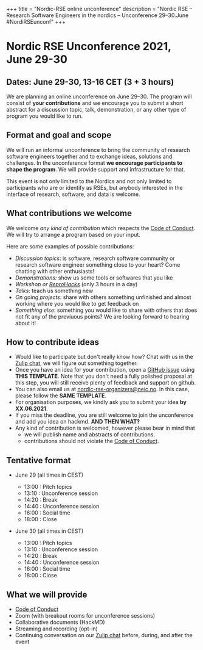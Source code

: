 +++
title = "Nordic-RSE online unconference"
description = "Nordic RSE – Research Software Engineers in the nordics – Unconference 29–30.June #NordiRSEunconf"
+++

# Nordic RSE Unconference 2021, June 29-30

## Dates: June 29-30, 13-16 CET (3 + 3 hours)

We are planning an online unconference on June 29–30. The program will consist
of **your contributions** and we encourage you to submit a short abstract for a
discussion topic, talk, demonstration, or any other type of program you would
like to run.


## Format and goal and scope

We will run an informal unconference to bring the community of research software
engineers together and to exchange ideas, solutions and challenges.
In the unconference format **we encourage participants to shape the program**.
We will provide support and infrastructure for that.

This event is not only limited to the Nordics and not only limited to participants
who are or identify as RSEs, but anybody interested in the interface of research, software, and data is welcome.


## What contributions we welcome

We welcome *any kind of contribution* which respects the [Code of Conduct](./code-of-conduct). 
We will try to arrange a program based on your input.

Here are some examples of possible contributions:
- *Discussion topics*: is software, research software community or research software engineer something close to your heart? Come chatting with other enthusiasts!
- *Demonstrations:* show us some tools or softwares that you like
- *Workshop or [ReproHacks](https://reprohack.github.io/reprohack-hq/)* (only 3 hours in a day)
- *Talks*: teach us something new 
- *On going projects*: share with others something unfinished and almost working where you would like to get feedback on
- *Something else*: something you would like to share with others that does not fit any of the previuous points? We are looking forward to hearing about it!


## How to contribute ideas


- Would like to participate but don't really know how? Chat with us in the [Zulip chat](https://coderefinery.zulipchat.com/#narrow/stream/213720-nordic-rse), we will figure out something together.
- Once you have an idea for your contribution, open a [GitHub issue](https://github.com/nordic-rse/nordic-rse.github.io/issues/new) using **THIS TEMPLATE**. Note that you don't need a fully polished proposal at this step, you will still receive plenty of feedback and support on github. 
- You can also email us at <nordic-rse-organizers@neic.no>. In this case, please follow the **SAME TEMPLATE**.
- For organisation purposes, we kindly ask you to submit your idea **by XX.06.2021**. 
- If you miss the deadline, you are still welcome to join the unconference and add you idea on hackmd. **AND THEN WHAT?**
- Any kind of contribution is welcomed, however please bear in mind that 
   - we will publish name and abstracts of contributions.
   - contributions should not violate the [Code of Conduct](./code-of-conduct).


## Tentative format

- June 29 (all times in CEST)
  - 13:00 : Pitch topics
  - 13:10 : Unconference session
  - 14:20 : Break
  - 14:40 : Unconference session
  - 16:00 : Social time
  - 18:00 : Close

- June 30 (all times in CEST)
  - 13:00 : Pitch topics
  - 13:10 : Unconference session
  - 14:20 : Break
  - 14:40 : Unconference session
  - 16:00 : Social time
  - 18:00 : Close


## What we will provide

- [Code of Conduct](./code-of-conduct/)
- Zoom (with breakout rooms for unconference sessions)
- Collaborative documents (HackMD)
- Streaming and recording (opt-in)
- Continuing conversation on our [Zulip chat](https://coderefinery.zulipchat.com/#narrow/stream/213720-nordic-rse)
  before, during, and after the event
